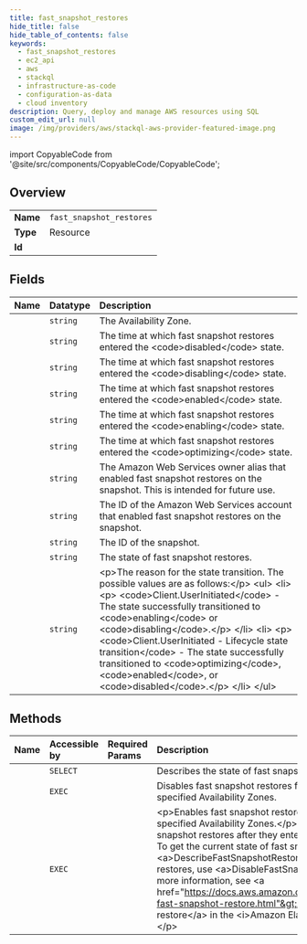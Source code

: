```yaml
---
title: fast_snapshot_restores
hide_title: false
hide_table_of_contents: false
keywords:
  - fast_snapshot_restores
  - ec2_api
  - aws    
  - stackql
  - infrastructure-as-code
  - configuration-as-data
  - cloud inventory
description: Query, deploy and manage AWS resources using SQL
custom_edit_url: null
image: /img/providers/aws/stackql-aws-provider-featured-image.png
---
```


import CopyableCode from '@site/src/components/CopyableCode/CopyableCode';




## Overview
<table><tbody>
<tr><td><b>Name</b></td><td><code>fast_snapshot_restores</code></td></tr>
<tr><td><b>Type</b></td><td>Resource</td></tr>
<tr><td><b>Id</b></td><td><CopyableCode code="aws.ec2_api.fast_snapshot_restores" /></td></tr>
</tbody></table>

## Fields
| Name | Datatype | Description |
|:-----|:---------|:------------|
| <CopyableCode code="availabilityZone" /> | `string` | The Availability Zone. |
| <CopyableCode code="disabledTime" /> | `string` | The time at which fast snapshot restores entered the &lt;code&gt;disabled&lt;/code&gt; state. |
| <CopyableCode code="disablingTime" /> | `string` | The time at which fast snapshot restores entered the &lt;code&gt;disabling&lt;/code&gt; state. |
| <CopyableCode code="enabledTime" /> | `string` | The time at which fast snapshot restores entered the &lt;code&gt;enabled&lt;/code&gt; state. |
| <CopyableCode code="enablingTime" /> | `string` | The time at which fast snapshot restores entered the &lt;code&gt;enabling&lt;/code&gt; state. |
| <CopyableCode code="optimizingTime" /> | `string` | The time at which fast snapshot restores entered the &lt;code&gt;optimizing&lt;/code&gt; state. |
| <CopyableCode code="ownerAlias" /> | `string` | The Amazon Web Services owner alias that enabled fast snapshot restores on the snapshot. This is intended for future use. |
| <CopyableCode code="ownerId" /> | `string` | The ID of the Amazon Web Services account that enabled fast snapshot restores on the snapshot. |
| <CopyableCode code="snapshotId" /> | `string` | The ID of the snapshot. |
| <CopyableCode code="state" /> | `string` | The state of fast snapshot restores. |
| <CopyableCode code="stateTransitionReason" /> | `string` | &lt;p&gt;The reason for the state transition. The possible values are as follows:&lt;/p&gt; &lt;ul&gt; &lt;li&gt; &lt;p&gt; &lt;code&gt;Client.UserInitiated&lt;/code&gt; - The state successfully transitioned to &lt;code&gt;enabling&lt;/code&gt; or &lt;code&gt;disabling&lt;/code&gt;.&lt;/p&gt; &lt;/li&gt; &lt;li&gt; &lt;p&gt; &lt;code&gt;Client.UserInitiated - Lifecycle state transition&lt;/code&gt; - The state successfully transitioned to &lt;code&gt;optimizing&lt;/code&gt;, &lt;code&gt;enabled&lt;/code&gt;, or &lt;code&gt;disabled&lt;/code&gt;.&lt;/p&gt; &lt;/li&gt; &lt;/ul&gt; |
## Methods
| Name | Accessible by | Required Params | Description |
|:-----|:--------------|:----------------|:------------|
| <CopyableCode code="fast_snapshot_restores_Describe" /> | `SELECT` | <CopyableCode code="region" /> | Describes the state of fast snapshot restores for your snapshots. |
| <CopyableCode code="fast_snapshot_restores_Disable" /> | `EXEC` | <CopyableCode code="AvailabilityZone, SourceSnapshotId, region" /> | Disables fast snapshot restores for the specified snapshots in the specified Availability Zones. |
| <CopyableCode code="fast_snapshot_restores_Enable" /> | `EXEC` | <CopyableCode code="AvailabilityZone, SourceSnapshotId, region" /> | &lt;p&gt;Enables fast snapshot restores for the specified snapshots in the specified Availability Zones.&lt;/p&gt; &lt;p&gt;You get the full benefit of fast snapshot restores after they enter the &lt;code&gt;enabled&lt;/code&gt; state. To get the current state of fast snapshot restores, use &lt;a&gt;DescribeFastSnapshotRestores&lt;/a&gt;. To disable fast snapshot restores, use &lt;a&gt;DisableFastSnapshotRestores&lt;/a&gt;.&lt;/p&gt; &lt;p&gt;For more information, see &lt;a href="https://docs.aws.amazon.com/AWSEC2/latest/UserGuide/ebs-fast-snapshot-restore.html"&gt;Amazon EBS fast snapshot restore&lt;/a&gt; in the &lt;i&gt;Amazon Elastic Compute Cloud User Guide&lt;/i&gt;.&lt;/p&gt; |
